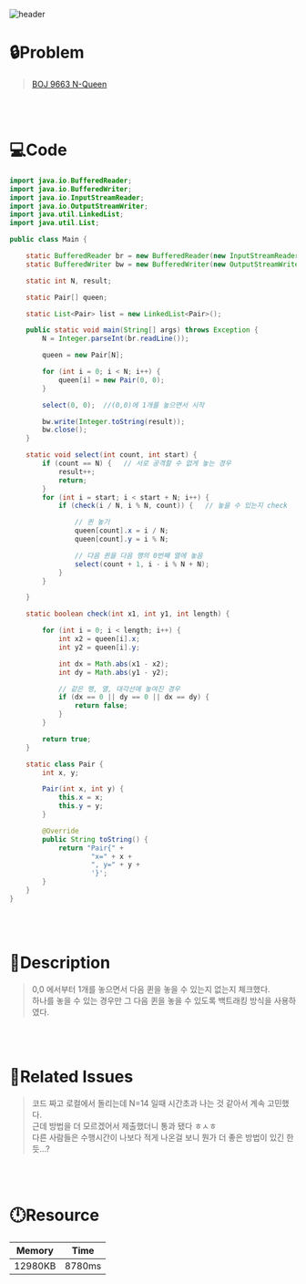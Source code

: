 ![header](https://capsule-render.vercel.app/api?type=waving&height=200&color=0:FF658D,100:FFCB32&text=BOJ%209663&fontColor=FFFFFF&fontAlign=80&fontAlignY=35&fontSize=50)

# **🔒Problem**

> [BOJ 9663 N-Queen](https://www.acmicpc.net/problem/9663)

<br>
<br>

# **💻Code**

```java
import java.io.BufferedReader;
import java.io.BufferedWriter;
import java.io.InputStreamReader;
import java.io.OutputStreamWriter;
import java.util.LinkedList;
import java.util.List;

public class Main {

    static BufferedReader br = new BufferedReader(new InputStreamReader(System.in));
    static BufferedWriter bw = new BufferedWriter(new OutputStreamWriter(System.out));

    static int N, result;

    static Pair[] queen;

    static List<Pair> list = new LinkedList<Pair>();

    public static void main(String[] args) throws Exception {
        N = Integer.parseInt(br.readLine());

        queen = new Pair[N];

        for (int i = 0; i < N; i++) {
            queen[i] = new Pair(0, 0);
        }

        select(0, 0);  //(0,0)에 1개를 놓으면서 시작

        bw.write(Integer.toString(result));
        bw.close();
    }

    static void select(int count, int start) {
        if (count == N) {   // 서로 공격할 수 없게 놓는 경우
            result++;
            return;
        }
        for (int i = start; i < start + N; i++) {
            if (check(i / N, i % N, count)) {   // 놓을 수 있는지 check

                // 퀸 놓기
                queen[count].x = i / N;
                queen[count].y = i % N;

                // 다음 퀸을 다음 행의 0번째 열에 놓음
                select(count + 1, i - i % N + N);
            }
        }

    }

    static boolean check(int x1, int y1, int length) {

        for (int i = 0; i < length; i++) {
            int x2 = queen[i].x;
            int y2 = queen[i].y;

            int dx = Math.abs(x1 - x2);
            int dy = Math.abs(y1 - y2);

            // 같은 행, 열, 대각선에 놓여진 경우
            if (dx == 0 || dy == 0 || dx == dy) {
                return false;
            }
        }

        return true;
    }

    static class Pair {
        int x, y;

        Pair(int x, int y) {
            this.x = x;
            this.y = y;
        }

        @Override
        public String toString() {
            return "Pair{" +
                    "x=" + x +
                    ", y=" + y +
                    '}';
        }
    }
}

```

<br>
<br>

# **🔑Description**

> 0,0 에서부터 1개를 놓으면서 다음 퀸을 놓을 수 있는지 없는지 체크했다.\
> 하나를 놓을 수 있는 경우만 그 다음 퀸을 놓을 수 있도록 백트래킹 방식을 사용하였다.

<br>
<br>

# **📑Related Issues**

> 코드 짜고 로컬에서 돌리는데 N=14 일때 시간초과 나는 것 같아서 계속 고민했다.\
> 근데 방법을 더 모르겠어서 제출했더니 통과 됐다 ㅎㅅㅎ\
> 다른 사람들은 수행시간이 나보다 적게 나온걸 보니 뭔가 더 좋은 방법이 있긴 한듯...?

<br>
<br>

# **🕛Resource**

| Memory  | Time   |
| ------- | ------ |
| 12980KB | 8780ms |
